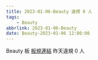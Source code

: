 ```yaml
---
title: 2023-01-06-Beauty 違規 0 人
tags:
    - Beauty
abbrlink: 2023-01-06-Beauty
date: Beauty-2023-01-06 12:00:00
---
```

Beauty 板 [板規連結](https://www.ptt.cc/bbs/Beauty/M.1630069980.A.84B.html)
昨天違規 0 人
